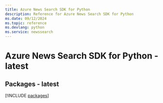 ```yaml
---
title: Azure News Search SDK for Python
description: Reference for Azure News Search SDK for Python
ms.date: 09/12/2024
ms.topic: reference
ms.devlang: python
ms.service: newssearch
---
```

# Azure News Search SDK for Python - latest
## Packages - latest
[!INCLUDE [packages](news-search-index.md)]